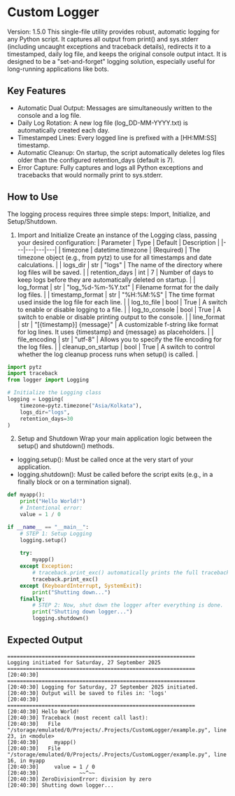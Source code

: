 # Custom Logger
Version: 1.5.0
This single-file utility provides robust, automatic logging for any Python script. It captures all output from print() and sys.stderr (including uncaught exceptions and traceback details), redirects it to a timestamped, daily log file, and keeps the original console output intact. It is designed to be a "set-and-forget" logging solution, especially useful for long-running applications like bots.
## Key Features
 * Automatic Dual Output: Messages are simultaneously written to the console and a log file.
 * Daily Log Rotation: A new log file (log_DD-MM-YYYY.txt) is automatically created each day.
 * Timestamped Lines: Every logged line is prefixed with a [HH:MM:SS] timestamp.
 * Automatic Cleanup: On startup, the script automatically deletes log files older than the configured retention_days (default is 7).
 * Error Capture: Fully captures and logs all Python exceptions and tracebacks that would normally print to sys.stderr.
## How to Use
The logging process requires three simple steps: Import, Initialize, and Setup/Shutdown.
1. Import and Initialize
Create an instance of the Logging class, passing your desired configuration:
| Parameter | Type | Default | Description |
|---|---|---|---|
| timezone | datetime.timezone | (Required) | The timezone object (e.g., from pytz) to use for all timestamps and date calculations. |
| logs_dir | str | "logs" | The name of the directory where log files will be saved. |
| retention_days | int | 7 | Number of days to keep logs before they are automatically deleted on startup. |
| log_format | str | "log_%d-%m-%Y.txt" | Filename format for the daily log files. |
| timestamp_format | str | "%H:%M:%S" | The time format used inside the log file for each line. |
| log_to_file | bool | True | A switch to enable or disable logging to a file. |
| log_to_console | bool | True | A switch to enable or disable printing output to the console. |
| line_format | str | "[{timestamp}] {message}" | A customizable f-string like format for log lines. It uses {timestamp} and {message} as placeholders. |
| file_encoding | str | "utf-8" | Allows you to specify the file encoding for the log files. |
| cleanup_on_startup | bool | True | A switch to control whether the log cleanup process runs when setup() is called. |
```python
import pytz
import traceback
from logger import Logging

# Initialize the Logging class
logging = Logging(
    timezone=pytz.timezone("Asia/Kolkata"),
    logs_dir="logs",
    retention_days=30
)
```
2. Setup and Shutdown
Wrap your main application logic between the setup() and shutdown() methods.
 * logging.setup(): Must be called once at the very start of your application.
 * logging.shutdown(): Must be called before the script exits (e.g., in a finally block or on a termination signal).
```python
def myapp():
    print("Hello World!")
    # Intentional error:
    value = 1 / 0

if __name__ == "__main__":
    # STEP 1: Setup Logging
    logging.setup()
    
    try:
        myapp()
    except Exception:
        # traceback.print_exc() automatically prints the full traceback
        traceback.print_exc()
    except (KeyboardInterrupt, SystemExit):
        print("Shutting down...")
    finally:
        # STEP 2: Now, shut down the logger after everything is done.
        print("Shutting down logger...")
        logging.shutdown()
```
## Expected Output
```
============================================================
Logging initiated for Saturday, 27 September 2025
============================================================
[20:40:30] ============================================================
[20:40:30] Logging for Saturday, 27 September 2025 initiated.
[20:40:30] Output will be saved to files in: 'logs'
[20:40:30] ============================================================
[20:40:30] Hello World!
[20:40:30] Traceback (most recent call last):
[20:40:30]   File "/storage/emulated/0/Projects/.Projects/CustomLogger/example.py", line 23, in <module>
[20:40:30]     myapp()
[20:40:30]   File "/storage/emulated/0/Projects/.Projects/CustomLogger/example.py", line 16, in myapp
[20:40:30]     value = 1 / 0
[20:40:30]             ~~^~~
[20:40:30] ZeroDivisionError: division by zero
[20:40:30] Shutting down logger...
```